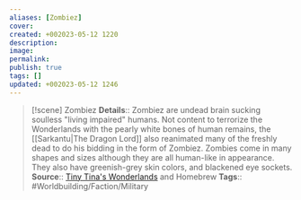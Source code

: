 ```yaml
---
aliases: [Zombiez]
cover: 
created: +002023-05-12 1220
description: 
image: 
permalink: 
publish: true
tags: []
updated: +002023-05-12 1246
---
```


>[!scene] Zombiez
> **Details**:: Zombiez are undead brain sucking soulless "living impaired" humans. Not content to terrorize the Wonderlands with the pearly white bones of human remains, the [[Sarkantu|The Dragon Lord]] also reanimated many of the freshly dead to do his bidding in the form of Zombiez. Zombies come in many shapes and sizes although they are all human-like in appearance. They also have greenish-grey skin colors, and blackened eye sockets.
> **Source**:: [Tiny Tina's Wonderlands](https://playwonderlands.2k.com) and Homebrew
> **Tags**:: #Worldbuilding/Faction/Military
